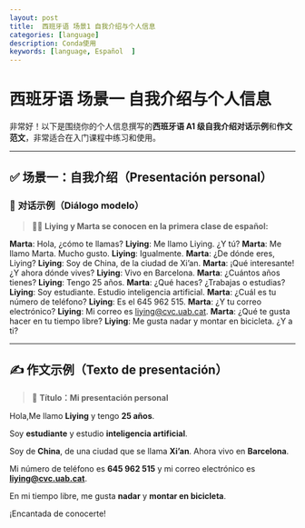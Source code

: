 ```yaml
---
layout: post
title:  西班牙语 场景1 自我介绍与个人信息
categories: [language] 
description: Conda使用
keywords: [language, Español  ] 
---
```




# 西班牙语 场景一 自我介绍与个人信息



非常好！以下是围绕你的个人信息撰写的**西班牙语 A1 级自我介绍对话示例**和**作文范文**，非常适合在入门课程中练习和使用。

------

## ✅ **场景一：自我介绍（Presentación personal）**

### 💬 **对话示例（Diálogo modelo）**

> 👩‍🎓 **Liying y Marta se conocen en la primera clase de español:**



**Marta**: Hola, ¿cómo te llamas?
 **Liying**: Me llamo Liying. ¿Y tú?
 **Marta**: Me llamo Marta. Mucho gusto.
 **Liying**: Igualmente.
 **Marta**: ¿De dónde eres, Liying?
 **Liying**: Soy de China, de la ciudad de Xi’an.
 **Marta**: ¡Qué interesante! ¿Y ahora dónde vives?
 **Liying**: Vivo en Barcelona.
 **Marta**: ¿Cuántos años tienes?
 **Liying**: Tengo 25 años.
 **Marta**: ¿Qué haces? ¿Trabajas o estudias?
 **Liying**: Soy estudiante. Estudio inteligencia artificial.
 **Marta**: ¿Cuál es tu número de teléfono?
 **Liying**: Es el 645 962 515.
 **Marta**: ¿Y tu correo electrónico?
 **Liying**: Mi correo es [liying@cvc.uab.cat](mailto:liying@cvc.uab.cat).
 **Marta**: ¿Qué te gusta hacer en tu tiempo libre?
 **Liying**: Me gusta nadar y montar en bicicleta. ¿Y a ti?

------

## ✍️ **作文示例（Texto de presentación）**

> 📄 **Título：Mi presentación personal**

Hola,Me llamo **Liying** y tengo **25 años**. 

Soy **estudiante** y estudio **inteligencia artificial**.

 Soy de **China**, de una ciudad que se llama **Xi’an**. Ahora vivo en **Barcelona**.

Mi número de teléfono es **645 962 515** y mi correo electrónico es **[liying@cvc.uab.cat](mailto:liying@cvc.uab.cat)**.

En mi tiempo libre, me gusta **nadar** y **montar en bicicleta**.

¡Encantada de conocerte!     
